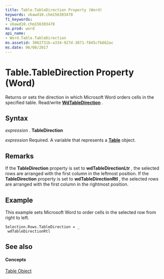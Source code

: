 ```yaml
---
title: Table.TableDirection Property (Word)
keywords: vbawd10.chm156303478
f1_keywords:
- vbawd10.chm156303478
ms.prod: word
api_name:
- Word.Table.TableDirection
ms.assetid: 3062731b-a334-927d-3871-f845cfb662ac
ms.date: 06/08/2017
---
```



# Table.TableDirection Property (Word)

Returns or sets the direction in which Microsoft Word orders cells in the specified table. Read/write **[WdTableDirection](wdtabledirection-enumeration-word.md)** .


## Syntax

 _expression_ . **TableDirection**

 _expression_ Required. A variable that represents a **[Table](table-object-word.md)** object.


## Remarks

If the **TableDirection** property is set to **wdTableDirectionLtr** , the selected rows are arranged with the first column in the leftmost position. If the **TableDirection** property is set to **wdTableDirectionRtl** , the selected rows are arranged with the first column in the rightmost position.


## Example

This example sets Microsoft Word to order cells in the selected row from right to left.


```
Selection.Rows.TableDirection = _ 
 wdTableDirectionRtl
```


## See also


#### Concepts


[Table Object](table-object-word.md)

